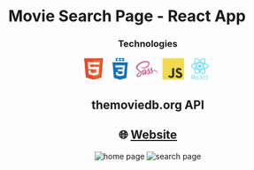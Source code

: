 # Movie Search Page - React App

<div align="center">

### Technologies

  <img src="https://github.com/devicons/devicon/blob/master/icons/html5/html5-original.svg" title="HTML5" alt="HTML" width="40" height="40"/>&nbsp;
  <img src="https://github.com/devicons/devicon/blob/master/icons/css3/css3-plain-wordmark.svg"  title="CSS3" alt="CSS" width="40" height="40"/>&nbsp;
  <img src="https://github.com/devicons/devicon/blob/master/icons/sass/sass-original.svg"  title="Sass" alt="Sass" width="40" height="40"/>&nbsp;
  <img src="https://github.com/devicons/devicon/blob/master/icons/javascript/javascript-original.svg" title="JavaScript" alt="JavaScript" width="40" height="40"/>&nbsp;
  <img src="https://github.com/devicons/devicon/blob/master/icons/react/react-original-wordmark.svg" title="React" alt="React" width="40" height="40"/>&nbsp;
  </br>
  
  ## themoviedb.org API
  
  ## 🌐 [Website](https://pp-tmdb-movie-app.netlify.app)
  
<img src="https://i.ibb.co/QdGVc5c/movies1.jpg" alt="home page" border="0">
  
<img src="https://i.ibb.co/ftmxpLJ/movies2.jpg" alt="search page" border="0">
  
  
</div>
